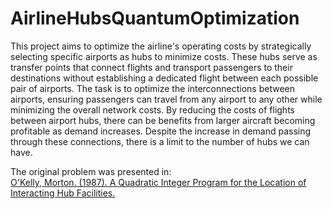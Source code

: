 # AirlineHubsQuantumOptimization

This project aims to optimize the airline's operating costs by strategically selecting specific airports as hubs to 
minimize costs. These hubs serve as transfer points that connect flights and transport passengers to their destinations 
without establishing a dedicated flight between each possible pair of airports. The task is to optimize the 
interconnections between airports, ensuring passengers can travel from any airport to any other while minimizing the 
overall network costs. By reducing the costs of flights between airport hubs, there can be benefits from larger aircraft 
becoming profitable as demand increases. Despite the increase in demand passing through these connections, there is a 
limit to the number of hubs we can have.

The original problem was presented in:  
[O'Kelly, Morton. (1987). A Quadratic Integer Program for the Location of Interacting Hub Facilities.
](https://www.researchgate.net/publication/221990142_A_Quadratic_Integer_Program_for_the_Location_of_Interacting_Hub_Facilities)

